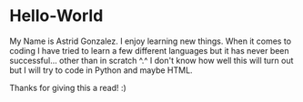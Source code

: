 # Hello-World


  My Name is Astrid Gonzalez. I enjoy learning new things. When it comes to coding I have tried to learn a few different languages but it has never been successful... other than in scratch ^.^ I don't know how well this will turn out but I will try to code in Python and maybe HTML.
  
  Thanks for giving this a read! :)
  
